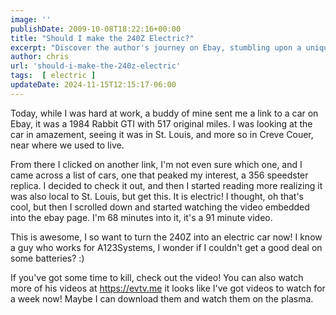 ```yaml
---
image: ''
publishDate: 2009-10-08T18:22:16+00:00
title: "Should I make the 240Z Electric?"
excerpt: "Discover the author's journey on Ebay, stumbling upon a unique electric car in St. Louis, and his newfound interest in converting a 240Z into electric..."
author: chris
url: 'should-i-make-the-240z-electric'
tags:  [ electric ] 
updateDate: 2024-11-15T12:15:17-06:00
---
```


Today, while I was hard at work, a buddy of mine sent me a link to a car on Ebay, it was a 1984 Rabbit GTI with 517 original miles. I was looking at the car in amazement, seeing it was in St. Louis, and more so in Creve Couer, near where we used to live.
 
From there I clicked on another link, I'm not even sure which one, and I came across a list of cars, one that peaked my interest, a 356 speedster replica. I decided to check it out, and then I started reading more realizing it was also local to St. Louis, but get this. It is electric! I thought, oh that's cool, but then I scrolled down and started watching the video embedded into the ebay page. I'm 68 minutes into it, it's a 91 minute video.

This is awesome, I so want to turn the 240Z into an electric car now! I know a guy who works for A123Systems, I wonder if I couldn't get a good deal on some batteries? :) 

If you've got some time to kill, check out the video! You can also watch more of his videos at https://evtv.me it looks like I've got videos to watch for a week now! Maybe I can download them and watch them on the plasma.
